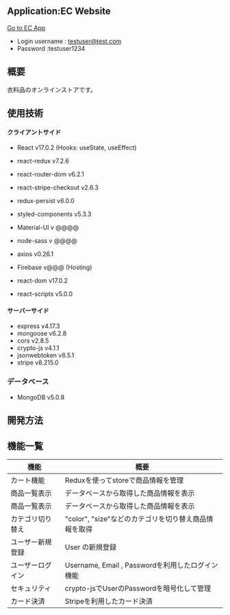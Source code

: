 ## Application:EC Website

[Go to EC App](https://github.com/ss473901/ec-app)

- Login username : testuser@test.com
- Password :testuser1234

## 概要
衣料品のオンラインストアです。


## 使用技術

#### クライアントサイド
- React v17.0.2
  (Hooks: useState, useEffect)
- react-redux v7.2.6
- react-router-dom v6.2.1
- react-stripe-checkout v2.6.3
- redux-persist v6.0.0
- styled-components v5.3.3
- Material-UI v @@@@
- node-sass v @@@@
- axios v0.26.1
- Firebase v@@@ (Hosting)

- react-dom v17.0.2
- react-scripts v5.0.0

#### サーバーサイド
- express v4.17.3
- mongoose v6.2.8 
- cors v2.8.5
- crypto-js v4.1.1
- jsonwebtoken v8.5.1
- stripe v8.215.0

### データベース
- MongoDB v5.0.8

## 開発方法

## 機能一覧
| 機能                           | 概要                                                       |
| ------------------------------ | ---------------------------------------------------------- |
| カート機能                   |  Reduxを使ってstoreで商品情報を管理                         |
| 商品一覧表示                   | データベースから取得した商品情報を表示                         |
| 商品一覧表示                   | データベースから取得した商品情報を表示                         |
| カテゴリ切り替え               | "color", "size"などのカテゴリを切り替え商品情報を取得 |
| ユーザー新規登録         | User の新規登録                                            |
| ユーザーログイン         | Username, Email , Passwordを利用したログイン機能      |
| セキュリティ         | crypto-jsでUserのPasswordを暗号化して管理      |
| カード決済      |Stripeを利用したカード決済                            |
